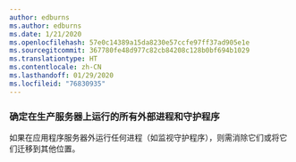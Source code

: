 ```yaml
---
author: edburns
ms.author: edburns
ms.date: 1/21/2020
ms.openlocfilehash: 57e0c14389a15da8230e57ccfe97ff37ad905e1e
ms.sourcegitcommit: 367780fe48d977c82cb84208c128b0bf694b1029
ms.translationtype: HT
ms.contentlocale: zh-CN
ms.lasthandoff: 01/29/2020
ms.locfileid: "76830935"
---
```

### <a name="identify-all-outside-processes-and-daemons-running-on-the-production-servers"></a>确定在生产服务器上运行的所有外部进程和守护程序

如果在应用程序服务器外运行任何进程（如监视守护程序），则需消除它们或将它们迁移到其他位置。
